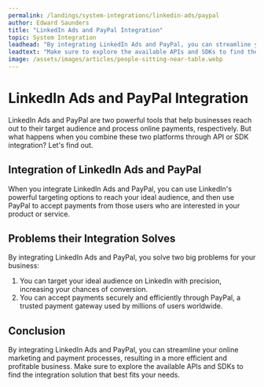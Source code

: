 ```yaml
---
permalink: /landings/system-integrations/linkedin-ads/paypal
author: Edward Saunders
title: "LinkedIn Ads and PayPal Integration"
topic: System Integration
leadhead: "By integrating LinkedIn Ads and PayPal, you can streamline your online marketing and payment processes, resulting in a more efficient and profitable business"
leadtext: "Make sure to explore the available APIs and SDKs to find the integration solution that best fits your needs."
image: /assets/images/articles/people-sitting-near-table.webp
---
```

<div class="arttext">	<h1>LinkedIn Ads and PayPal Integration</h1>
	<p>LinkedIn Ads and PayPal are two powerful tools that help businesses reach out to their target audience and process online payments, respectively. But what happens when you combine these two platforms through API or SDK integration? Let's find out.</p>
	<h2>Integration of LinkedIn Ads and PayPal</h2>
	<p>When you integrate LinkedIn Ads and PayPal, you can use LinkedIn's powerful targeting options to reach your ideal audience, and then use PayPal to accept payments from those users who are interested in your product or service.</p>
	<h2>Problems their Integration Solves</h2>
	<p>By integrating LinkedIn Ads and PayPal, you solve two big problems for your business:</p>
	<ol>
		<li>You can target your ideal audience on LinkedIn with precision, increasing your chances of conversion.</li>
		<li>You can accept payments securely and efficiently through PayPal, a trusted payment gateway used by millions of users worldwide.</li>
	</ol>
	<h2>Conclusion</h2>
	<p>By integrating LinkedIn Ads and PayPal, you can streamline your online marketing and payment processes, resulting in a more efficient and profitable business. Make sure to explore the available APIs and SDKs to find the integration solution that best fits your needs.</p>
</div>